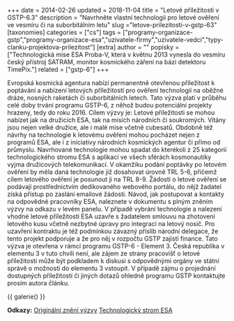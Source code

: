 +++
date = 2014-02-26
updated = 2018-11-04
title = "Letové příležitosti v GSTP-6.3"
description = "Navrhněte vlastní technologii pro letové ověření ve vesmíru či na suborbitálním letu"
slug ="letove-prilezitosti-v-gstp-63"
[taxonomies]
categories = ["cs"]
tags = ["programy-organizace-gstp","programy-organizace-esa","uzivatele-firmy","uzivatele-vedci","typy-clanku-projektova-prilezitost"]
[extra]
author = ""
popisky = ["Technologická mise ESA Proba-V, která v květnu 2013 vynesla do vesmíru český přístroj SATRAM, monitor kosmického záření na bázi detektoru TimePix."]
related = ["gstp-6"]
+++

Evropská kosmická agentura nabízí permanentně otevřenou příležitost k poptávání a nabízení letových příležitostí pro ověření technologií na oběžné dráze, nosných raketách či suborbitálních letech. Tato výzva platí v průběhu celé doby trvání programu GSTP-6, z něhož budou potenciální projekty hrazeny, tedy do roku 2016. Cílem výzvy je: Letové příležitosti se mohou nabízet jak na družicích ESA, tak na misích národních či soukromých. Vítány jsou nejen velké družice, ale i malé mise včetně cubesatů. Obdobně též návrhy na technologie k letovému ověření mohou pocházet nejen z programů ESA, ale i z iniciativy národních kosmických agentur či přímo od průmyslu. Navrhované technologie mohou spadat do kterékoli z 25 kategorií technologického stromu ESA s aplikací ve všech sférách kosmonautiky vyjma družicových telekomunikací. V okamžiku podání poptávky po letovém ověření by měla daná technologie již dosahovat úrovně TRL 5-6, přičemž cílem letového ověření je posunout ji na TRL 8-9. Žádosti o letové ověření se podávají prostřednictvím dedikovaného webového portálu, do nějž žadatel získá přístup po zaslání emailové žádosti. Návod, jak postupovat a kontakty na odpovědné pracovníky ESA, naleznete v dokumentu s plným zněním výzvy na odkazu v levém panelu. V případě vybrání technologie a nalezení vhodné letové příležitosti ESA uzavře s žadatelem smlouvu na zhotovení letového kusu včetně nezbytné úpravy pro integraci na letový nosič. Pro uzavření kontraktu je též podmínkou závazný příslib národní delegace, že tento projekt podporuje a že pro něj v rozpočtu GSTP zajistí finance. Tato výzva je otevřena v rámci programu GSTP-6 - Element 3. Česká republika v elementu 3 v tuto chvíli není, ale zájem ze strany pracovišť o letové příležitosti může být podkladem k diskusi s odpovědnými orgány ve státní správě o možnosti do elementu 3 vstoupit. V případě zájmu o projednání dostupných příležitostí či jiných dotazů ohledně programu GSTP kontaktujte prosím autora článku.

{{ galerie() }}

**Odkazy:**
[Originální znění výzvy]
[Technologický strom ESA]

[Originální znění výzvy]: http://emits.sso.esa.int/emits-doc/ESTEC/News/GSTP6E3_TFO_OpenCall08.11.13.pdf
[Technologický strom ESA]: http://www.esa.int/About_Us/ESA_Publications/STM-277_ESA_Technology_Tree
